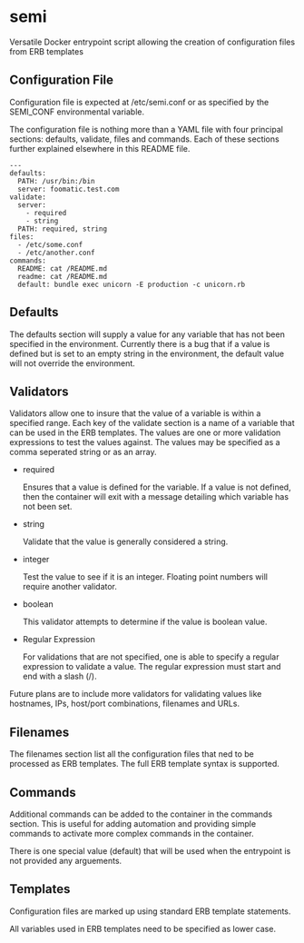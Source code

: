 semi
====
Versatile Docker entrypoint script allowing the creation of configuration files from ERB templates


Configuration File
------------------
Configuration file is expected at /etc/semi.conf or as specified by the
SEMI_CONF environmental variable.

The configuration file is nothing more than a YAML file with four principal
sections: defaults, validate, files and commands. Each of these sections
further explained elsewhere in this README file.

    ---
    defaults:
      PATH: /usr/bin:/bin
      server: foomatic.test.com
    validate:
      server:
        - required
        - string
      PATH: required, string
    files:
      - /etc/some.conf
      - /etc/another.conf
    commands:
      README: cat /README.md
      readme: cat /README.md
      default: bundle exec unicorn -E production -c unicorn.rb


Defaults
--------
The defaults section will supply a value for any variable that has not been
specified in the environment. Currently there is a bug that if a value is
defined but is set to an empty string in the environment, the default value
will not override the environment.

Validators
----------
Validators allow one to insure that the value of a variable is within a
specified range. Each key of the validate section is a name of a variable
that can be used in the ERB templates. The values are one or more
validation expressions to test the values against. The values may be 
specified as a comma seperated string or as an array.

* required

    Ensures that a value is defined for the variable. If a value is not
    defined, then the container will exit with a message detailing
    which variable has not been set.

* string

    Validate that the value is generally considered a string.

* integer

    Test the value to see if it is an integer. Floating point numbers
    will require another validator.

* boolean

    This validator attempts to determine if the value is boolean value.

* Regular Expression

    For validations that are not specified, one is able to specify a 
    regular expression to validate a value. The regular expression must
    start and end with a slash (/). 

Future plans are to include more validators for validating values like
hostnames, IPs, host/port combinations, filenames and URLs.

Filenames
---------
The filenames section list all the configuration files that ned to be
processed as ERB templates. The full ERB template syntax is supported.

Commands
--------
Additional commands can be added to the container in the commands section.
This is useful for adding automation and providing simple commands to
activate more complex commands in the container. 

There is one special value (default) that will be used when the entrypoint
is not provided any arguements.

Templates
---------
Configuration files are marked up using standard ERB template statements.

All variables used in ERB templates need to be specified as lower case. 